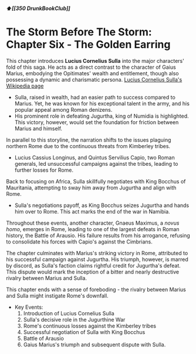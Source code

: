 ##### ⬆️[[350 DrunkBookClub]]

# The Storm Before The Storm: Chapter Six - The Golden Earring

This chapter introduces **Lucius Cornelius Sulla** into the major characters' fold of this saga. He acts as a direct contrast to the character of Gaius Marius, embodying the Opitimates' wealth and entitlement, though also possessing a dynamic and charismatic persona. [Lucius Cornelius Sulla's Wikipedia page](https://en.wikipedia.org/wiki/Lucius_Cornelius_Sulla)

* Sulla, raised in wealth, had an easier path to success compared to Marius. Yet, he was known for his exceptional talent in the army, and his popular appeal among Roman denizens.
* His prominent role in defeating Jugurtha, king of Numidia is highlighted. This victory, however, would set the foundation for friction between Marius and himself.

In parallel to this storyline, the narration shifts to the issues plaguing northern Rome due to the continuous threats from Kimberley tribes.

* Lucius Cassius Longinus, and Quintus Servilius Capio, two Roman generals, led unsuccessful campaigns against the tribes, leading to further losses for Rome.

Back to focusing on Africa, Sulla skillfully negotiates with King Bocchus of Mauritania, attempting to sway him away from Jugurtha and align with Rome.

* Sulla's negotiations payoff, as King Bocchus seizes Jugurtha and hands him over to Rome. This act marks the end of the war in Namibia.

Throughout these events, another character, Gnaeus Maximus, a *novus homo*, emerges in Rome, leading to one of the largest defeats in Roman history, the Battle of Arausio. His failure results from his arrogance, refusing to consolidate his forces with Capio's against the Cimbrians. 

The chapter culminates with Marius's striking victory in Rome, attributed to his successful campaign against Jugurtha. His triumph, however, is marred by discord, as Sulla's faction claims rightful credit for Jugurtha's defeat. This dispute would mark the inception of a bitter and nearly destructive rivalry between Marius and Sulla. 

This chapter ends with a sense of foreboding - the rivalry between Marius and Sulla might instigate Rome's downfall. 

* Key Events:
    1. Introduction of Lucius Cornelius Sulla
    2. Sulla's decisive role in the Jugurthine War
    3. Rome's continuous losses against the Kimberley tribes
    4. Successful negotiation of Sulla with King Bocchus
    5. Battle of Arausio
    6. Gaius Marius's triumph and subsequent dispute with Sulla.